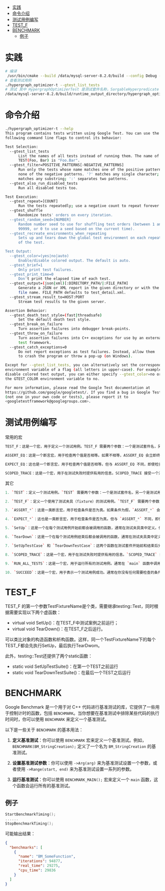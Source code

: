 
- [实践](#实践)
- [命令介绍](#命令介绍)
- [测试用例编写](#测试用例编写)
- [TEST\_F](#test_f)
- [BENCHMARK](#benchmark)
  - [例子](#例子)

# 实践
```bash
# 编译
 /usr/bin/cmake --build /data/mysql-server-8.2.0/build --config Debug --target hypergraph_optimizer-t -j 6
# 查看测试用例
./hypergraph_optimizer-t --gtest_list_tests
# 测试 其中 HypergraphOptimizerTest 是测试套件名称，SargableHyperpredicate 是测试用例名称
/data/mysql-server-8.2.0/build/runtime_output_directory/hypergraph_optimizer-t --gtest_filter=HypergraphOptimizerTest.SargableHyperpredicate
```

# 命令介绍
```bash
./hypergraph_optimizer-t --help
This program contains tests written using Google Test. You can use the
following command line flags to control its behavior:

Test Selection:
  --gtest_list_tests
      List the names of all tests instead of running them. The name of
      TEST(Foo, Bar) is "Foo.Bar".
  --gtest_filter=POSITIVE_PATTERNS[-NEGATIVE_PATTERNS]
      Run only the tests whose name matches one of the positive patterns but
      none of the negative patterns. '?' matches any single character; '*'
      matches any substring; ':' separates two patterns.
  --gtest_also_run_disabled_tests
      Run all disabled tests too.

Test Execution:
  --gtest_repeat=[COUNT]
      Run the tests repeatedly; use a negative count to repeat forever.
  --gtest_shuffle
      Randomize tests' orders on every iteration.
  --gtest_random_seed=[NUMBER]
      Random number seed to use for shuffling test orders (between 1 and
      99999, or 0 to use a seed based on the current time).
  --gtest_recreate_environments_when_repeating
      Sets up and tears down the global test environment on each repeat
      of the test.

Test Output:
  --gtest_color=(yes|no|auto)
      Enable/disable colored output. The default is auto.
  --gtest_brief=1
      Only print test failures.
  --gtest_print_time=0
      Don't print the elapsed time of each test.
  --gtest_output=(json|xml)[:DIRECTORY_PATH/|:FILE_PATH]
      Generate a JSON or XML report in the given directory or with the given
      file name. FILE_PATH defaults to test_detail.xml.
  --gtest_stream_result_to=HOST:PORT
      Stream test results to the given server.

Assertion Behavior:
  --gtest_death_test_style=(fast|threadsafe)
      Set the default death test style.
  --gtest_break_on_failure
      Turn assertion failures into debugger break-points.
  --gtest_throw_on_failure
      Turn assertion failures into C++ exceptions for use by an external
      test framework.
  --gtest_catch_exceptions=0
      Do not report exceptions as test failures. Instead, allow them
      to crash the program or throw a pop-up (on Windows).

Except for --gtest_list_tests, you can alternatively set the corresponding
environment variable of a flag (all letters in upper-case). For example, to
disable colored text output, you can either specify --gtest_color=no or set
the GTEST_COLOR environment variable to no.

For more information, please read the Google Test documentation at
https://github.com/google/googletest/. If you find a bug in Google Test
(not one in your own code or tests), please report it to
<googletestframework@googlegroups.com>.
```

# 测试用例编写
常用的宏
```cpp
TEST_F：这是一个宏，用于定义一个测试用例。TEST_F 需要两个参数：一个是测试套件名，另一个是测试用例名。

ASSERT_EQ：这是一个断言宏，用于检查两个值是否相等。如果不相等，ASSERT_EQ 会立即终止当前的测试函数。

EXPECT_EQ：这也是一个断言宏，用于检查两个值是否相等。但与 ASSERT_EQ 不同，即使检查失败，EXPECT_EQ 也不会终止当前的测试函数，而是允许测试继续进行。

SCOPED_TRACE：这是一个宏，用于在测试失败时提供有用的信息。SCOPED_TRACE 接受一个消息作为参数，如果在 SCOPED_TRACE 的作用域内的任何 Google Test 断言失败，这个消息就会被打印出来。

```
其它
```cpp
1. `TEST`：定义一个测试用例。`TEST` 需要两个参数：一个是测试套件名，另一个是测试用例名。

2. `TEST_F`：定义一个使用了测试夹具（fixture）的测试用例。`TEST_F` 需要两个参数：一个是测试夹具类的名字，另一个是测试用例名。

3. `ASSERT_*`：这是一类断言宏，用于检查条件是否为真。如果条件为假，`ASSERT_*` 会立即终止当前的测试函数。

4. `EXPECT_*`：这也是一类断言宏，用于检查条件是否为真。但与 `ASSERT_*` 不同，即使条件为假，`EXPECT_*` 也不会终止当前的测试函数，而是允许测试继续进行。

5. `SetUp`：这是一个在每个测试用例开始前都会被调用的函数，通常在测试夹具类中定义。你可以在 `SetUp` 函数中进行一些测试准备工作。

6. `TearDown`：这是一个在每个测试用例结束后都会被调用的函数，通常在测试夹具类中定义。你可以在 `TearDown` 函数中进行一些清理工作。

7. `SetUpTestCase` 和 `TearDownTestCase`：这两个函数在测试套件开始前和结束后分别被调用一次，通常在测试夹具类中定义。你可以在这两个函数中进行一些只需要进行一次的设置和清理工作。

8. `SCOPED_TRACE`：这是一个宏，用于在测试失败时提供有用的信息。`SCOPED_TRACE` 接受一个消息作为参数，如果在 `SCOPED_TRACE` 的作用域内的任何 Google Test 断言失败，这个消息就会被打印出来。

9. `RUN_ALL_TESTS`：这是一个宏，用于运行所有的测试用例。通常在 `main` 函数中调用。

10. `SUCCEED`：这是一个宏，用于表示一个测试用例成功。通常在你没有任何需要检查的条件，但又想表示测试成功时使用。
```

# TEST_F
TEST_F 的第一个参数TestFixtureName是个类，需要继承testing::Test，同时根据需要实现以下两个虚函数：
- virtual void SetUp()：在TEST_F中测试案例之前运行；
- virtual void TearDown()：在TEST_F之后运行。

可以类比对象的构造函数和析构函数。这样，同一个TestFixtureName下的每个TEST_F都会先执行SetUp，最后执行TearDwom。

此外，testing::Test还提供了两个static函数：
- static void SetUpTestSuite()：在第一个TEST之前运行
- static void TearDownTestSuite()：在最后一个TEST之后运行

# BENCHMARK

Google Benchmark 是一个用于对 C++ 代码进行基准测试的库，它提供了一些用于控制计时的函数，包括 `BENCHMARK`。当你想要在基准测试中排除某些代码的执行时间时，你可以使用 `BENCHMARK` 来定义一个基准测试。

以下是一些关于 `BENCHMARK` 的基本用法：

1. **定义基准测试**：你可以使用 `BENCHMARK` 宏来定义一个基准测试。例如，`BENCHMARK(BM_StringCreation);` 定义了一个名为 `BM_StringCreation` 的基准测试。

2. **设置基准测试参数**：你可以使用 `->Arg(arg)` 来为基准测试设置一个参数，或者使用 `->Range(start, end)` 来为基准测试设置一系列的参数。

3. **运行基准测试**：你可以使用 `BENCHMARK_MAIN();` 宏来定义一个 `main` 函数，这个函数会运行所有的基准测试。
## 例子
```cpp
StartBenchmarkTiming();
......
StopBenchmarkTiming();
```
可能输出结果：
```json
{
  "benchmarks": [
    {
      "name": "BM_SomeFunction",
      "iterations": 94877,
      "real_time": 29275,
      "cpu_time": 29836
    }
  ]
}
```